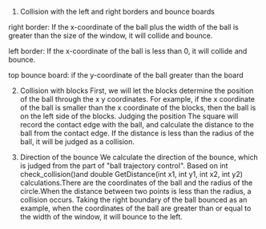 1. Collision with the left and right borders and bounce boards 

right border: If the x-coordinate of the ball plus the width of the ball is greater than the size of the window, it will collide and bounce.

left border: If the x-coordinate of the ball is less than 0, it will collide and bounce.

top bounce board: if the y-coordinate of the ball greater than the board 

2. Collision with blocks
 First, we will let the blocks determine the position of the ball through the x y coordinates. For example, if the x coordinate of the ball is smaller than the x coordinate of the blocks, then the ball is on the left side of the blocks.
Judging the position
The square will record the contact edge with the ball, and calculate the distance to the ball from the contact edge. If the distance is less than the radius of the ball, it will be judged as a collision.

3. Direction of the bounce
We calculate the direction of the bounce, which is judged from the part of "ball trajectory control".
Based on int check_collision()and double GetDistance(int x1, int y1, int x2, int y2) calculations.There are the coordinates of the ball and the radius of the circle.When the distance between two points is less than the radius, a collision occurs.
Taking the right boundary of the ball bounced as an example, when the coordinates of the ball are greater than or equal to the width of the window, it will bounce to the left.


